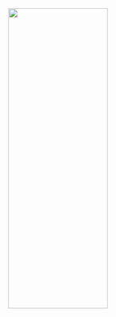 <img src="https://usm.maine.edu/sites/default/files/tech/husky-hackers.png" height="600" width="200">
